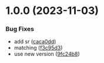 # 1.0.0 (2023-11-03)


### Bug Fixes

* add sr ([caca0dd](https://gitlab.kilic.dev/docker/vizier/commit/caca0ddf5cebe9aabd25e8834a5b325d607ce4a1))
* matching ([f3c95d3](https://gitlab.kilic.dev/docker/vizier/commit/f3c95d372e4740b1e5330057ea99aa6f2e868314))
* use new version ([9fc24b8](https://gitlab.kilic.dev/docker/vizier/commit/9fc24b89b879a63b33e70c2cd164ad7ba8e0d678))

